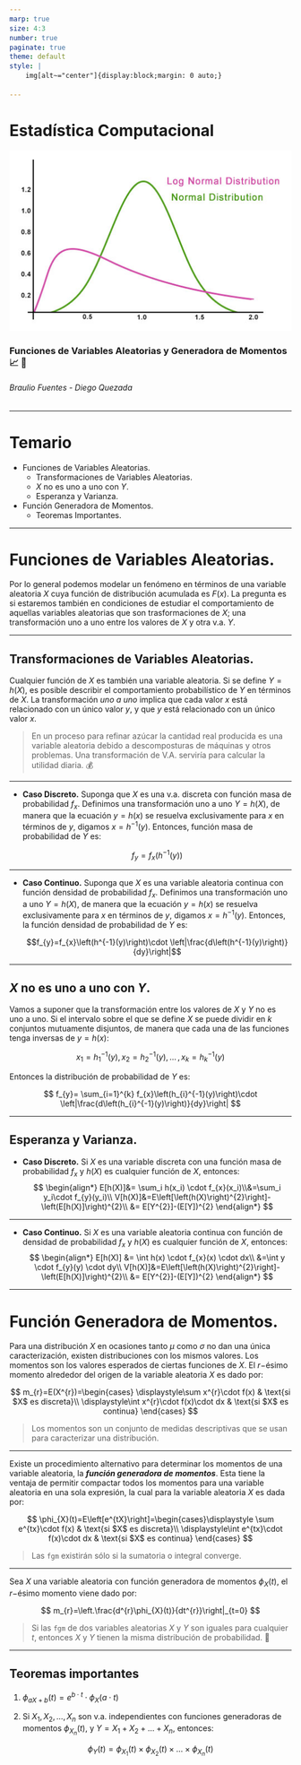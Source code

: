 ```yaml
---
marp: true
size: 4:3
number: true
paginate: true
theme: default
style: |
    img[alt~="center"]{display:block;margin: 0 auto;}

---
```

Estadística Computacional
===
![center  h:350](./images/lognormal-distribution.jpg)
### Funciones de Variables Aleatorias y Generadora de Momentos :chart_with_upwards_trend: :monocle_face:	
###### Braulio Fuentes - Diego Quezada

---
# Temario
- Funciones de Variables Aleatorias.
    - Transformaciones de Variables Aleatorias.
    - $X$ no es uno a uno con $Y$.
    - Esperanza y Varianza.
- Función Generadora de Momentos.
    - Teoremas Importantes.  

---
# Funciones de Variables Aleatorias.

Por lo general podemos modelar un fenómeno en términos de una variable aleatoria $X$ cuya función de distribución acumulada es $F(x)$. La pregunta es si estaremos también en condiciones de estudiar el comportamiento de aquellas variables aleatorias que son trasformaciones de $X$; una transformación uno a uno entre los valores de $X$ y otra v.a. $Y$.

---
## Transformaciones de Variables Aleatorias.
Cualquier función de $X$ es también una variable aleatoria. Si se define $Y = h(X)$, es posible describir el comportamiento probabilístico de $Y$ en términos de $X$. 
La transformación *uno a uno* implica que cada valor $x$ está relacionado con un único valor $y$, y que $y$ está relacionado con un único valor $x$.

>En un proceso para refinar azúcar la cantidad real producida es una variable aleatoria debido a descomposturas de máquinas y otros problemas. Una transformación de V.A. serviría para calcular la utilidad diaria. :moneybag:


***
* **Caso Discreto.**
  Suponga que $X$ es una v.a. discreta con función masa de probabilidad $f_{x}$. Definimos una transformación uno a uno $Y = h(X)$, de manera que la ecuación $y = h(x)$ se resuelva exclusivamente para $x$ en términos de $y$, digamos $x = h^{-1}(y)$. Entonces, función masa de probabilidad de $Y$ es:

    $$f_{y}=f_{x}\left(h^{-1}(y)\right)$$

***

* **Caso Continuo.**
  Suponga que $X$ es una variable aleatoria continua con función densidad de probabilidad $f_{x}$. Definimos una transformación uno a uno $Y = h(X)$, de manera que la ecuación $y = h(x)$ se resuelva exclusivamente para $x$ en términos de $y$, digamos $x = h^{-1}(y)$. Entonces, la función densidad de probabilidad de $Y$ es:

    $$f_{y}=f_{x}\left(h^{-1}(y)\right)\cdot \left|\frac{d\left(h^{-1}(y)\right)}{dy}\right|$$

---
## $X$ no es uno a uno con $Y$.
Vamos a suponer que la transformación entre los valores de $X$ y $Y$ no es uno a uno. Si el intervalo sobre el que se define $X$ se puede dividir en $k$ conjuntos mutuamente disjuntos, de manera que cada una de las funciones tenga inversas de $y=h(x)$:

$$x_{1}=h_{1}^{-1}(y), \, x_{2}=h_{2}^{-1}(y), \,   \dots \,, x_{k}=h_{k}^{-1}(y)$$

Entonces la distribución de probabilidad de $Y$ es:

$$    f_{y}= \sum_{i=1}^{k} f_{x}\left(h_{i}^{-1}(y)\right)\cdot \left|\frac{d\left(h_{i}^{-1}(y)\right)}{dy}\right| $$


---
## Esperanza y Varianza.
* **Caso Discreto.**
Si $X$ es una variable discreta con una función masa de probabilidad $f_{x}$ y $h(X)$ es cualquier función de $X$, entonces:
$$
\begin{align*}
E[h(X)]&= \sum_i h(x_i) \cdot f_{x}(x_i)\\&=\sum_i y_i\cdot f_{y}(y_i)\\
V[h(X)]&=E\left[\left(h(X)\right)^{2}\right]-\left(E[h(X)]\right)^{2}\\
&= E[Y^{2}]-(E[Y])^{2}
\end{align*}
$$

***

* **Caso Continuo.**
Si $X$ es una variable aleatoria continua con función de densidad de probabilidad $f_{x}$ y $h(X)$ es cualquier función de $X$, entonces:
$$
\begin{align*}
    E[h(X)] &= \int h(x) \cdot f_{x}(x) \cdot dx\\
    &=\int y \cdot f_{y}(y) \cdot dy\\
    V[h(X)]&=E\left[\left(h(X)\right)^{2}\right]-\left(E[h(X)]\right)^{2}\\
    &= E[Y^{2}]-(E[Y])^{2}
\end{align*}
$$

---
# Función Generadora de Momentos.

Para una distribución $X$ en ocasiones tanto $\mu$ como $\sigma$ no dan una única caracterización, existen distribuciones con los mismos valores. Los momentos son los valores esperados de ciertas funciones de $X$.
El $r-$ésimo momento alrededor del origen de la variable aleatoria $X$ es dado por:

$$
m_{r}=E(X^{r})=\begin{cases}
    \displaystyle\sum x^{r}\cdot f(x) & \text{si $X$ es discreta}\\
    \displaystyle\int x^{r}\cdot f(x)\cdot dx & \text{si $X$ es continua}
    \end{cases}
$$

>Los momentos son un conjunto de medidas descriptivas que se usan para caracterizar una distribución.

***
Existe un procedimiento alternativo para determinar los momentos de una variable aleatoria, la ***función generadora de momentos***. Esta tiene la ventaja de permitir compactar todos los momentos para una variable aleatoria en una sola expresión, la cual para la variable aleatoria $X$ es dada por:

$$
\phi_{X}(t)=E\left[e^{tX}\right]=\begin{cases}\displaystyle
    \sum e^{tx}\cdot f(x) & \text{si $X$ es discreta}\\
    \displaystyle\int e^{tx}\cdot f(x)\cdot dx & \text{si $X$ es continua}
    \end{cases}
$$

> Las `fgm`  existirán sólo si la sumatoria o integral converge.

***


Sea $X$ una variable aleatoria con función generadora de momentos $\phi_{X}(t)$, el $r-$ésimo momento viene dado por:

$$
m_{r}=\left.\frac{d^{r}\phi_{X}(t)}{dt^{r}}\right|_{t=0}
$$

> Si las `fgm` de dos variables aleatorias $X$ y $Y$ son iguales para cualquier $t$, entonces $X$ y $Y$ tienen la misma distribución de probabilidad. :money_mouth_face:
---
## Teoremas importantes

1. $\phi_{aX+b}(t) = e^{b\cdot t}\cdot\phi_{X}(a\cdot t)$

2. Si $X_{1}, X_{2}, \dots, X_{n}$ son v.a. independientes con funciones generadoras de momentos $\phi_{X_{n}}(t)$, y $Y=X_{1}+ X_{2}+ \dots+ X_{n}$, entonces:

$$
\phi_{Y}(t)=\phi_{X_{1}}(t)\times \phi_{X_{2}}(t)\times \dots \times \phi_{X_{n}}(t)
$$
